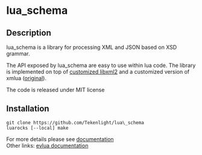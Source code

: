 # lua\_schema


## Description

lua\_schema is a library for processing XML and JSON based on XSD grammar.  

The API exposed by lua\_schema are easy to use within lua code. The library is implemented on top of [customized libxml2](https://github.com/Tekenlight/libxml2) and a customized version of xmlua ([original](https://github.com/clear-code/xmlua)).

The code is released under MIT license

## Installation
```
git clone https://github.com/Tekenlight/lua\_schema
luarocks [--local] make
```

For more details please see [documentation](https://github.com/Tekenlight/lua_schema/wiki)<br/>
Other links: [evlua documentation](https://github.com/Tekenlight/.github/wiki)


